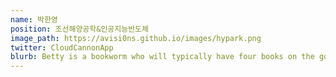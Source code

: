```yaml
---
name: 박한영
position: 조선해양공학&인공지능반도체
image_path: https://avisi0ns.github.io/images/hypark.png
twitter: CloudCannonApp
blurb: Betty is a bookworm who will typically have four books on the go.
---
```

